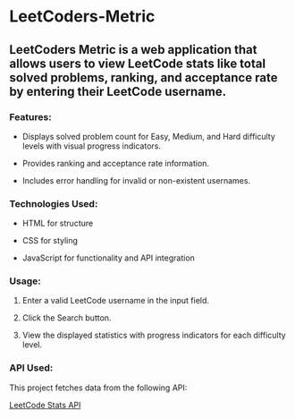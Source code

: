 # LeetCoders-Metric

## LeetCoders Metric is a web application that allows users to view LeetCode stats like total solved problems, ranking, and acceptance rate by entering their LeetCode username.

### Features: 

- Displays solved problem count for Easy, Medium, and Hard difficulty levels with visual progress indicators.

- Provides ranking and acceptance rate information.

- Includes error handling for invalid or non-existent usernames.

### Technologies Used:

- HTML for structure

- CSS for styling

- JavaScript for functionality and API integration

### Usage:

1. Enter a valid LeetCode username in the input field.

2. Click the Search button.

3. View the displayed statistics with progress indicators for each difficulty level.

### API Used:

This project fetches data from the following API:

[LeetCode Stats API](https://leetcode-stats-api.herokuapp.com/)
